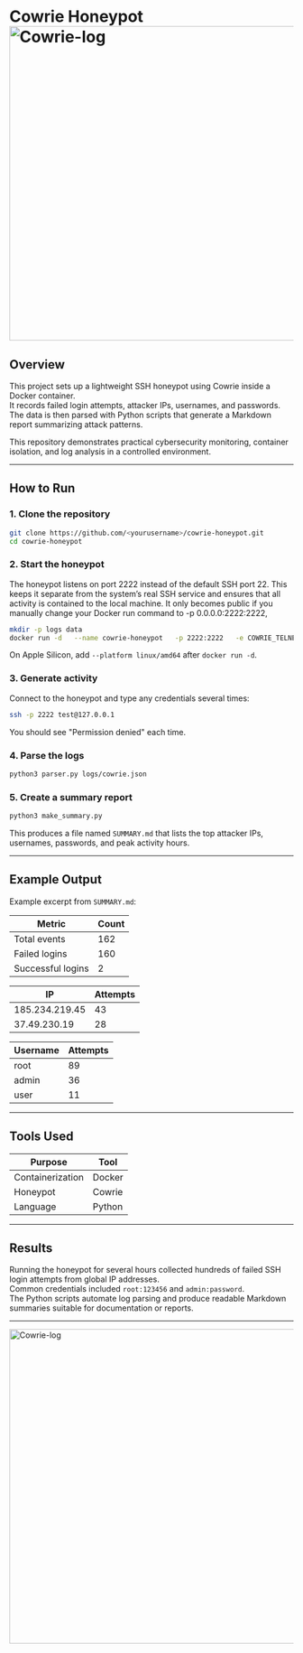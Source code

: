 # Cowrie Honeypot<img width="839" height="557" alt="Cowrie-log" src="https://github.com/user-attachments/assets/a9e593ca-73f2-4a30-852e-6478f70eb235" />


## Overview
This project sets up a lightweight SSH honeypot using Cowrie inside a Docker container.  
It records failed login attempts, attacker IPs, usernames, and passwords.  
The data is then parsed with Python scripts that generate a Markdown report summarizing attack patterns.

This repository demonstrates practical cybersecurity monitoring, container isolation, and log analysis in a controlled environment.

---

## How to Run

### 1. Clone the repository
```bash
git clone https://github.com/<yourusername>/cowrie-honeypot.git
cd cowrie-honeypot
```

### 2. Start the honeypot
The honeypot listens on port 2222 instead of the default SSH port 22. This keeps it separate from the system’s real SSH service and ensures that all activity is contained to the local machine.
It only becomes public if you manually change your Docker run command to -p 0.0.0.0:2222:2222,
```bash
mkdir -p logs data
docker run -d   --name cowrie-honeypot   -p 2222:2222   -e COWRIE_TELNET_ENABLED=false   -e COWRIE_SSH_LISTEN_PORT=2222   --mount type=bind,src="$PWD/logs",dst=/cowrie/cowrie-git/var/log/cowrie   --mount type=bind,src="$PWD/data",dst=/cowrie/cowrie-git/var/lib/cowrie   cowrie/cowrie
```
On Apple Silicon, add `--platform linux/amd64` after `docker run -d`.

### 3. Generate activity
Connect to the honeypot and type any credentials several times:
```bash
ssh -p 2222 test@127.0.0.1
```
You should see "Permission denied" each time.

### 4. Parse the logs
```bash
python3 parser.py logs/cowrie.json
```

### 5. Create a summary report
```bash
python3 make_summary.py
```
This produces a file named `SUMMARY.md` that lists the top attacker IPs, usernames, passwords, and peak activity hours.

---

## Example Output

Example excerpt from `SUMMARY.md`:

| Metric | Count |
| --- | --- |
| Total events | 162 |
| Failed logins | 160 |
| Successful logins | 2 |

| IP | Attempts |
| --- | --- |
| 185.234.219.45 | 43 |
| 37.49.230.19 | 28 |

| Username | Attempts |
| --- | --- |
| root | 89 |
| admin | 36 |
| user | 11 |

---

## Tools Used
| Purpose | Tool |
| --- | --- |
| Containerization | Docker |
| Honeypot | Cowrie |
| Language | Python |

---

## Results
Running the honeypot for several hours collected hundreds of failed SSH login attempts from global IP addresses.  
Common credentials included `root:123456` and `admin:password`.  
The Python scripts automate log parsing and produce readable Markdown summaries suitable for documentation or reports.

---
<img width="839" height="557" alt="Cowrie-log" src="https://github.com/user-attachments/assets/a9e593ca-73f2-4a30-852e-6478f70eb235" />

